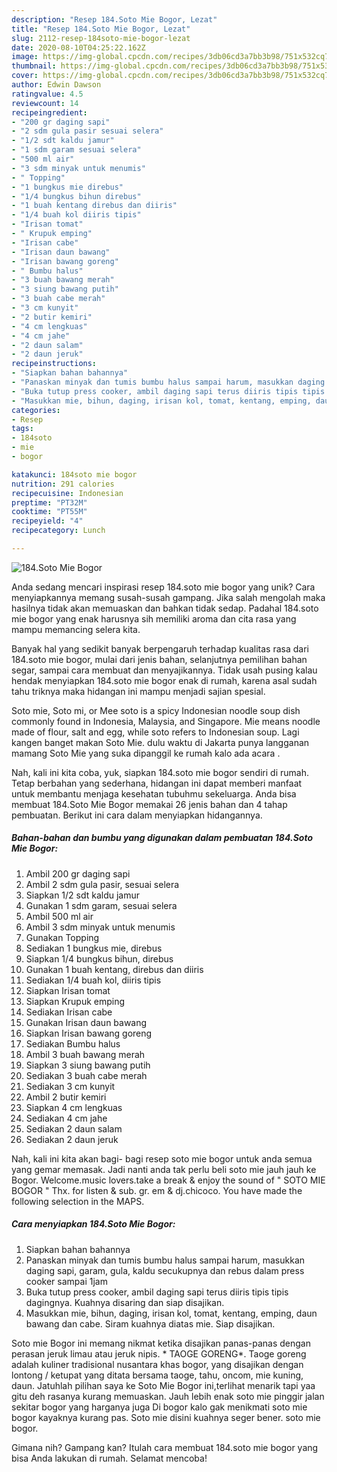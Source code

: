 ```yaml
---
description: "Resep 184.Soto Mie Bogor, Lezat"
title: "Resep 184.Soto Mie Bogor, Lezat"
slug: 2112-resep-184soto-mie-bogor-lezat
date: 2020-08-10T04:25:22.162Z
image: https://img-global.cpcdn.com/recipes/3db06cd3a7bb3b98/751x532cq70/184soto-mie-bogor-foto-resep-utama.jpg
thumbnail: https://img-global.cpcdn.com/recipes/3db06cd3a7bb3b98/751x532cq70/184soto-mie-bogor-foto-resep-utama.jpg
cover: https://img-global.cpcdn.com/recipes/3db06cd3a7bb3b98/751x532cq70/184soto-mie-bogor-foto-resep-utama.jpg
author: Edwin Dawson
ratingvalue: 4.5
reviewcount: 14
recipeingredient:
- "200 gr daging sapi"
- "2 sdm gula pasir sesuai selera"
- "1/2 sdt kaldu jamur"
- "1 sdm garam sesuai selera"
- "500 ml air"
- "3 sdm minyak untuk menumis"
- " Topping"
- "1 bungkus mie direbus"
- "1/4 bungkus bihun direbus"
- "1 buah kentang direbus dan diiris"
- "1/4 buah kol diiris tipis"
- "Irisan tomat"
- " Krupuk emping"
- "Irisan cabe"
- "Irisan daun bawang"
- "Irisan bawang goreng"
- " Bumbu halus"
- "3 buah bawang merah"
- "3 siung bawang putih"
- "3 buah cabe merah"
- "3 cm kunyit"
- "2 butir kemiri"
- "4 cm lengkuas"
- "4 cm jahe"
- "2 daun salam"
- "2 daun jeruk"
recipeinstructions:
- "Siapkan bahan bahannya"
- "Panaskan minyak dan tumis bumbu halus sampai harum, masukkan daging sapi, garam, gula, kaldu secukupnya dan rebus dalam press cooker sampai 1jam"
- "Buka tutup press cooker, ambil daging sapi terus diiris tipis tipis dagingnya. Kuahnya disaring dan siap disajikan."
- "Masukkan mie, bihun, daging, irisan kol, tomat, kentang, emping, daun bawang dan cabe. Siram kuahnya diatas mie. Siap disajikan."
categories:
- Resep
tags:
- 184soto
- mie
- bogor

katakunci: 184soto mie bogor 
nutrition: 291 calories
recipecuisine: Indonesian
preptime: "PT32M"
cooktime: "PT55M"
recipeyield: "4"
recipecategory: Lunch

---
```



![184.Soto Mie Bogor](https://img-global.cpcdn.com/recipes/3db06cd3a7bb3b98/751x532cq70/184soto-mie-bogor-foto-resep-utama.jpg)

Anda sedang mencari inspirasi resep 184.soto mie bogor yang unik? Cara menyiapkannya memang susah-susah gampang. Jika salah mengolah maka hasilnya tidak akan memuaskan dan bahkan tidak sedap. Padahal 184.soto mie bogor yang enak harusnya sih memiliki aroma dan cita rasa yang mampu memancing selera kita.

Banyak hal yang sedikit banyak berpengaruh terhadap kualitas rasa dari 184.soto mie bogor, mulai dari jenis bahan, selanjutnya pemilihan bahan segar, sampai cara membuat dan menyajikannya. Tidak usah pusing kalau hendak menyiapkan 184.soto mie bogor enak di rumah, karena asal sudah tahu triknya maka hidangan ini mampu menjadi sajian spesial.

Soto mie, Soto mi, or Mee soto is a spicy Indonesian noodle soup dish commonly found in Indonesia, Malaysia, and Singapore. Mie means noodle made of flour, salt and egg, while soto refers to Indonesian soup. Lagi kangen banget makan Soto Mie. dulu waktu di Jakarta punya langganan mamang Soto Mie yang suka dipanggil ke rumah kalo ada acara .


Nah, kali ini kita coba, yuk, siapkan 184.soto mie bogor sendiri di rumah. Tetap berbahan yang sederhana, hidangan ini dapat memberi manfaat untuk membantu menjaga kesehatan tubuhmu sekeluarga. Anda bisa membuat 184.Soto Mie Bogor memakai 26 jenis bahan dan 4 tahap pembuatan. Berikut ini cara dalam menyiapkan hidangannya.

<!--inarticleads1-->

##### Bahan-bahan dan bumbu yang digunakan dalam pembuatan 184.Soto Mie Bogor:

1. Ambil 200 gr daging sapi
1. Ambil 2 sdm gula pasir, sesuai selera
1. Siapkan 1/2 sdt kaldu jamur
1. Gunakan 1 sdm garam, sesuai selera
1. Ambil 500 ml air
1. Ambil 3 sdm minyak untuk menumis
1. Gunakan  Topping
1. Sediakan 1 bungkus mie, direbus
1. Siapkan 1/4 bungkus bihun, direbus
1. Gunakan 1 buah kentang, direbus dan diiris
1. Sediakan 1/4 buah kol, diiris tipis
1. Siapkan Irisan tomat
1. Siapkan  Krupuk emping
1. Sediakan Irisan cabe
1. Gunakan Irisan daun bawang
1. Siapkan Irisan bawang goreng
1. Sediakan  Bumbu halus
1. Ambil 3 buah bawang merah
1. Siapkan 3 siung bawang putih
1. Sediakan 3 buah cabe merah
1. Sediakan 3 cm kunyit
1. Ambil 2 butir kemiri
1. Siapkan 4 cm lengkuas
1. Sediakan 4 cm jahe
1. Sediakan 2 daun salam
1. Sediakan 2 daun jeruk


Nah, kali ini kita akan bagi- bagi resep soto mie bogor untuk anda semua yang gemar memasak. Jadi nanti anda tak perlu beli soto mie jauh jauh ke Bogor. Welcome.music lovers.take a break &amp; enjoy the sound of &#34; SOTO MIE BOGOR &#34; Thx. for listen &amp; sub. gr. em &amp; dj.chicoco. You have made the following selection in the MAPS. 

<!--inarticleads2-->

##### Cara menyiapkan 184.Soto Mie Bogor:

1. Siapkan bahan bahannya
1. Panaskan minyak dan tumis bumbu halus sampai harum, masukkan daging sapi, garam, gula, kaldu secukupnya dan rebus dalam press cooker sampai 1jam
1. Buka tutup press cooker, ambil daging sapi terus diiris tipis tipis dagingnya. Kuahnya disaring dan siap disajikan.
1. Masukkan mie, bihun, daging, irisan kol, tomat, kentang, emping, daun bawang dan cabe. Siram kuahnya diatas mie. Siap disajikan.


Soto mie Bogor ini memang nikmat ketika disajikan panas-panas dengan perasan jeruk limau atau jeruk nipis. * TAOGE GORENG*. Taoge goreng adalah kuliner tradisional nusantara khas bogor, yang disajikan dengan lontong / ketupat yang ditata bersama taoge, tahu, oncom, mie kuning, daun. Jatuhlah pilihan saya ke Soto Mie Bogor ini,terlihat menarik tapi yaa gitu deh rasanya kurang memuaskan. Jauh lebih enak soto mie pinggir jalan sekitar bogor yang harganya juga Di bogor kalo gak menikmati soto mie bogor kayaknya kurang pas. Soto mie disini kuahnya seger bener. soto mie bogor. 

Gimana nih? Gampang kan? Itulah cara membuat 184.soto mie bogor yang bisa Anda lakukan di rumah. Selamat mencoba!

